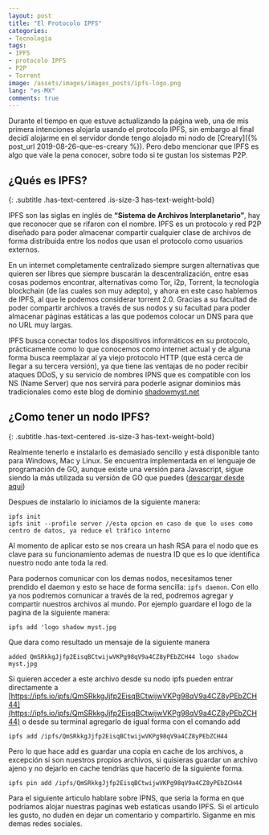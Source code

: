 ```yaml
---
layout: post
title: "El Protocolo IPFS"
categories:
- Tecnología
tags: 
- IPFS
- protocolo IPFS
- P2P
- Torrent
image: /assets/images/images_posts/ipfs-logo.png
lang: "es-MX"
comments: true
---
```

Durante el tiempo en que estuve actualizando la página web, una de mis primera intenciones alojarla usando el protocolo IPFS, sin embargo al final decidí alojarme en el servidor donde tengo alojado mi nodo de [Creary]({% post_url 2019-08-26-que-es-creary %}). Pero debo mencionar que IPFS es algo que vale la pena conocer, sobre todo si te gustan los sistemas P2P.


## ¿Qués es IPFS?
{: .subtitle .has-text-centered .is-size-3 has-text-weight-bold}

IPFS son las siglas en inglés de **“Sistema de Archivos Interplanetario”**, hay que reconocer que se rifaron con el nombre. IPFS es un protocolo y red P2P diseñado para poder almacenar compartir cualquier clase de archivos de forma distribuida entre los nodos que usan el protocolo como usuarios externos.

En un internet completamente centralizado siempre surgen alternativas que quieren ser libres que siempre buscarán la descentralización, entre esas cosas podemos encontrar, alternativas como Tor, i2p, Torrent, la tecnología blockchain (de las cuales son muy adepto), y ahora en este caso hablemos de IPFS, al que le podemos considerar torrent 2.0. Gracias a su facultad de poder compartir archivos a través de sus nodos y su facultad para poder almacenar páginas estáticas a las que podemos colocar un DNS para que no URL muy largas.

IPFS busca conectar todos los dispositivos informáticos en su protocolo, prácticamente como lo que conocemos como internet actual y de alguna forma busca reemplazar al ya viejo protocolo HTTP (que está cerca de llegar a su tercera versión), ya que tiene las ventajas de no poder recibir ataques DDoS, y su servicio de nombres IPNS que es compatible con los NS (Name Server) que nos servirá para poderle asignar dominios más tradicionales como este blog de dominio [shadowmyst.net](https://shadowmyst.net)


## ¿Como tener un nodo IPFS?
{: .subtitle .has-text-centered .is-size-3 has-text-weight-bold}

Realmente tenerlo e instalarlo es demasiado sencillo y está disponible tanto para Windows, Mac y Linux. Se encuentra implementada en el lenguaje de programación de GO, aunque existe una versión para Javascript, sigue siendo la más utilizada su versión de GO que puedes ([descargar desde aqui](https://dist.ipfs.io/#go-ipfs))

Despues de instalarlo lo iniciamos de la siguiente manera:
```
ipfs init
ipfs init --profile server //esta opcion en caso de que lo uses como centro de datos, ya reduce el tráfico interno
```
Al momento de aplicar esto se nos creara un hash RSA para el nodo que es clave para su funcionamiento ademas de nuestra ID que es lo que identifica nuestro nodo ante toda la red.

Para podernos comunicar con los demas nodos, necesitamos tener prendido el daemon y esto se hace de forma sencilla: ```ipfs daemon```. Con ello ya nos podremos comunicar
a través de la red, podremos agregar y compartir nuestros archivos al mundo. Por ejemplo guardare el logo de la pagina de la siguiente manera:
```
ipfs add 'logo shadow myst.jpg
```
Que dara como resultado un mensaje de la siguiente manera
```
added QmSRkkgJjfp2EisqBCtwijwVKPg98qV9a4CZ8yPEbZCH44 logo shadow myst.jpg
```

Si quieren acceder a este archivo desde su nodo ipfs pueden entrar directamente a [https://ipfs.io/ipfs/QmSRkkgJjfp2EisqBCtwijwVKPg98qV9a4CZ8yPEbZCH44](https://ipfs.io/ipfs/QmSRkkgJjfp2EisqBCtwijwVKPg98qV9a4CZ8yPEbZCH44) o desde su terminal agregarlo de igual forma con el comando add
```
ipfs add /ipfs/QmSRkkgJjfp2EisqBCtwijwVKPg98qV9a4CZ8yPEbZCH44
```
Pero lo que hace add es guardar una copia en cache de los archivos, a excepción si son nuestros propios archivos, si quisieras guardar un archivo ajeno y no dejarlo en cache tendrías que hacerlo de la siguiente forma.

```
ipfs pin add /ipfs/QmSRkkgJjfp2EisqBCtwijwVKPg98qV9a4CZ8yPEbZCH44
```
Para el siguiente articulo hablare sobre IPNS, que seria la forma en que podriamos alojar nuestras paginas web estaticas usando IPFS. Si el articulo les gusto, no duden en dejar un comentario y compartirlo. Siganme en mis demas redes sociales.
